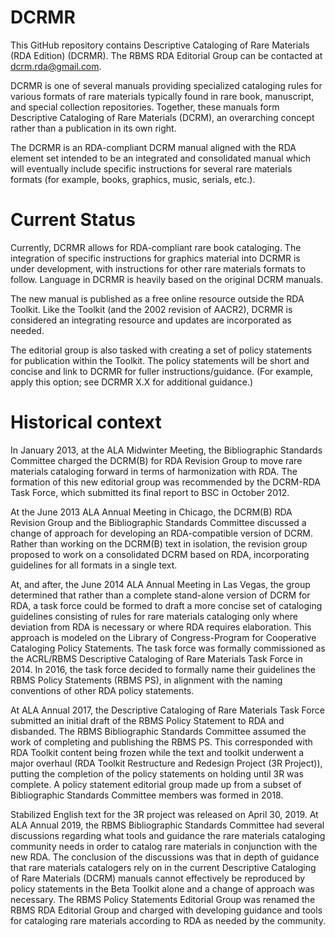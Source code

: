 # DCRMR

This GitHub repository contains Descriptive Cataloging of Rare Materials (RDA Edition) (DCRMR). The RBMS RDA Editorial Group can be contacted at dcrm.rda@gmail.com.

DCRMR is one of several manuals providing specialized cataloging rules for various formats of rare materials typically found in rare book, manuscript, and special collection repositories. Together, these manuals form Descriptive Cataloging of Rare Materials (DCRM), an overarching concept rather than a publication in its own right.

The DCRMR is an RDA-compliant DCRM manual aligned with the RDA element set intended to be an integrated and consolidated manual which will eventually include specific instructions for several rare materials formats (for example, books, graphics, music, serials, etc.).

# Current Status

Currently, DCRMR allows for RDA-compliant rare book cataloging. The integration of specific instructions for graphics material into DCRMR is under development, with instructions for other rare materials formats to follow. Language in DCRMR is heavily based on the original DCRM manuals.

The new manual is published as a free online resource outside the RDA Toolkit. Like the Toolkit (and the 2002 revision of AACR2), DCRMR is considered an integrating resource and updates are incorporated as needed.

The editorial group is also tasked with creating a set of policy statements for publication within the Toolkit. The policy statements will be short and concise and link to DCRMR for fuller instructions/guidance. (For example, apply this option; see DCRMR X.X for additional guidance.)

# Historical context

In January 2013, at the ALA Midwinter Meeting, the Bibliographic Standards Committee charged the DCRM(B) for RDA Revision Group to move rare materials cataloging forward in terms of harmonization with RDA. The formation of this new editorial group was recommended by the DCRM-RDA Task Force, which submitted its final report to BSC in October 2012.

At the June 2013 ALA Annual Meeting in Chicago, the DCRM(B) RDA Revision Group and the Bibliographic Standards Committee discussed a change of approach for developing an RDA-compatible version of DCRM. Rather than working on the DCRM(B) text in isolation, the revision group proposed to work on a consolidated DCRM based on RDA, incorporating guidelines for all formats in a single text.

At, and after, the June 2014 ALA Annual Meeting in Las Vegas, the group determined that rather than a complete stand-alone version of DCRM for RDA, a task force could be formed to draft a more concise set of cataloging guidelines consisting of rules for rare materials cataloging only where deviation from RDA is necessary or where RDA requires elaboration. This approach is modeled on the Library of Congress-Program for Cooperative Cataloging Policy Statements. The task force was formally commissioned as the ACRL/RBMS Descriptive Cataloging of Rare Materials Task Force in 2014. In 2016, the task force decided to formally name their guidelines the RBMS Policy Statements (RBMS PS), in alignment with the naming conventions of other RDA policy statements.

At ALA Annual 2017, the Descriptive Cataloging of Rare Materials Task Force submitted an initial draft of the RBMS Policy Statement to RDA and disbanded. The RBMS Bibliographic Standards Committee assumed the work of completing and publishing the RBMS PS. This corresponded with RDA Toolkit content being frozen while the text and toolkit underwent a major overhaul (RDA Toolkit Restructure and Redesign Project (3R Project)), putting the completion of the policy statements on holding until 3R was complete. A policy statement editorial group made up from a subset of Bibliographic Standards Committee members was formed in 2018.

Stabilized English text for the 3R project was released on April 30, 2019. At ALA Annual 2019, the RBMS Bibliographic Standards Committee had several discussions regarding what tools and guidance the rare materials cataloging community needs in order to catalog rare materials in conjunction with the new RDA. The conclusion of the discussions was that in depth of guidance that rare materials catalogers rely on in the current Descriptive Cataloging of Rare Materials (DCRM) manuals cannot effectively be reproduced by policy statements in the Beta Toolkit alone and a change of approach was necessary. The RBMS Policy Statements Editorial Group was renamed the RBMS RDA Editorial Group and charged with developing guidance and tools for cataloging rare materials according to RDA as needed by the community.
